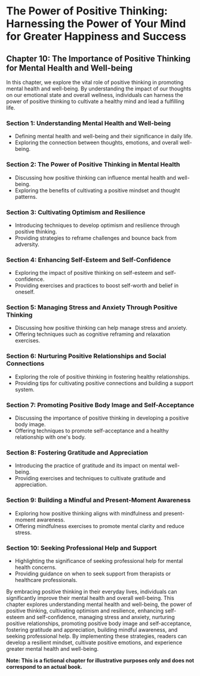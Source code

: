 The Power of Positive Thinking: Harnessing the Power of Your Mind for Greater Happiness and Success
===================================================================================================

Chapter 10: The Importance of Positive Thinking for Mental Health and Well-being
--------------------------------------------------------------------------------

In this chapter, we explore the vital role of positive thinking in promoting mental health and well-being. By understanding the impact of our thoughts on our emotional state and overall wellness, individuals can harness the power of positive thinking to cultivate a healthy mind and lead a fulfilling life.

### Section 1: Understanding Mental Health and Well-being

* Defining mental health and well-being and their significance in daily life.
* Exploring the connection between thoughts, emotions, and overall well-being.

### Section 2: The Power of Positive Thinking in Mental Health

* Discussing how positive thinking can influence mental health and well-being.
* Exploring the benefits of cultivating a positive mindset and thought patterns.

### Section 3: Cultivating Optimism and Resilience

* Introducing techniques to develop optimism and resilience through positive thinking.
* Providing strategies to reframe challenges and bounce back from adversity.

### Section 4: Enhancing Self-Esteem and Self-Confidence

* Exploring the impact of positive thinking on self-esteem and self-confidence.
* Providing exercises and practices to boost self-worth and belief in oneself.

### Section 5: Managing Stress and Anxiety Through Positive Thinking

* Discussing how positive thinking can help manage stress and anxiety.
* Offering techniques such as cognitive reframing and relaxation exercises.

### Section 6: Nurturing Positive Relationships and Social Connections

* Exploring the role of positive thinking in fostering healthy relationships.
* Providing tips for cultivating positive connections and building a support system.

### Section 7: Promoting Positive Body Image and Self-Acceptance

* Discussing the importance of positive thinking in developing a positive body image.
* Offering techniques to promote self-acceptance and a healthy relationship with one's body.

### Section 8: Fostering Gratitude and Appreciation

* Introducing the practice of gratitude and its impact on mental well-being.
* Providing exercises and techniques to cultivate gratitude and appreciation.

### Section 9: Building a Mindful and Present-Moment Awareness

* Exploring how positive thinking aligns with mindfulness and present-moment awareness.
* Offering mindfulness exercises to promote mental clarity and reduce stress.

### Section 10: Seeking Professional Help and Support

* Highlighting the significance of seeking professional help for mental health concerns.
* Providing guidance on when to seek support from therapists or healthcare professionals.

By embracing positive thinking in their everyday lives, individuals can significantly improve their mental health and overall well-being. This chapter explores understanding mental health and well-being, the power of positive thinking, cultivating optimism and resilience, enhancing self-esteem and self-confidence, managing stress and anxiety, nurturing positive relationships, promoting positive body image and self-acceptance, fostering gratitude and appreciation, building mindful awareness, and seeking professional help. By implementing these strategies, readers can develop a resilient mindset, cultivate positive emotions, and experience greater mental health and well-being.

**Note: This is a fictional chapter for illustrative purposes only and does not correspond to an actual book.**
